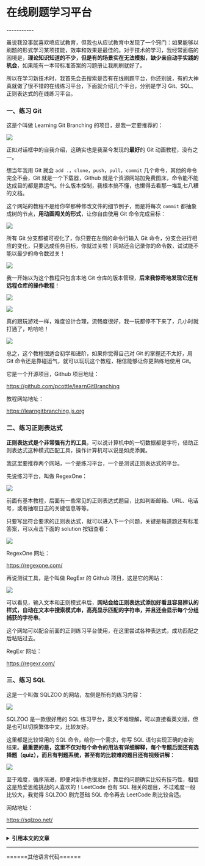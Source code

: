 # 在线刷题学习平台

<p align='center'>




**-----------**

虽说我没事就喜欢喷应试教育，但我也从应试教育中发现了一个窍门：如果能够以刷题的形式学习某项技能，效率和效果是最佳的。对于技术的学习，我经常面临的困境是，**理论知识知道的不少，但是有的场景实在无法模拟，缺少亲自动手实践的机会**，如果能有一本带标准答案的习题册让我刷刷就好了。

所以在学习新技术时，我首先会去搜索是否有在线刷题平台，你还别说，有的大神真就做了很不错的在线练习平台，下面就介绍几个平台，分别是学习 Git、SQL、正则表达式的在线练习平台。

### 一、练习 Git

这是个叫做 Learning Git Branching 的项目，是我一定要推荐的：

![](./../pictures/online/1.png)

正如对话框中的自我介绍，这确实也是我至今发现的**最好**的 Git 动画教程，没有之一。

想当年我用 Git 就会 `add .`，`clone`，`push`，`pull`，`commit` 几个命令，其他的命令完全不会，Git 就是一个下载器，Github 就是个资源网站加免费图床，命令能不能达成目的都是靠运气。什么版本控制，我根本搞不懂，也懒得去看那一堆乱七八糟的文档。

这个网站的教程不是给你举那种修改文件的细节例子，而是将每次 `commit` 都抽象成树的节点，**用动画闯关的形式**，让你自由使用 Git 命令完成目标：

![](./../pictures/online/2.png)

所有 Git 分支都被可视化了，你只要在左侧的命令行输入 Git 命令，分支会进行相应的变化，只要达成任务目标，你就过关啦！网站还会记录你的命令数，试试能不能以最少的命令数过关！

![](./../pictures/online/3.png)

我一开始以为这个教程只包含本地 Git 仓库的版本管理，**后来我惊奇地发现它还有远程仓库的操作教程**！

![](./../pictures/online/4.png)

![](./../pictures/online/5.png)

真的跟玩游戏一样，难度设计合理，流畅度很好，我一玩都停不下来了，几小时就打通了，哈哈哈！

![](./../pictures/online/6.png)

总之，这个教程很适合初学和进阶，如果你觉得自己对 Git 的掌握还不太好，用 Git 命令还是靠碰运气，就可以玩玩这个教程，相信能够让你更熟练地使用 Git。

它是一个开源项目，Github 项目地址：

https://github.com/pcottle/learnGitBranching

教程网站地址：

https://learngitbranching.js.org

### 二、练习正则表达式

**正则表达式是个非常强有力的工具**，可以说计算机中的一切数据都是字符，借助正则表达式这种模式匹配工具，操作计算机可以说是如虎添翼。

我这里要推荐两个网站，一个是练习平台，一个是测试正则表达式的平台。

先说练习平台，叫做 RegexOne：

![](./../pictures/online/9.png)

前面有基本教程，后面有一些常见的正则表达式题目，比如判断邮箱、URL、电话号，或者抽取日志的关键信息等等。

只要写出符合要求的正则表达式，就可以进入下一个问题，关键是每道题还有标准答案，可以点击下面的 solution 按钮查看：

![](./../pictures/online/10.png)

RegexOne 网址：

https://regexone.com/

再说测试工具，是个叫做 RegExr 的 Github 项目，这是它的网站：

![](./../pictures/online/11.png)

可以看见，输入文本和正则模式串后，**网站会给正则表达式添加好看且容易辨认的样式，自动在文本中搜索模式串，高亮显示匹配的字符串，并且还会显示每个分组捕获的字符串**。

这个网站可以配合前面的正则练习平台使用，在这里尝试各种表达式，成功匹配之后粘贴过去。

RegExr 网址：

https://regexr.com/

### 三、练习 SQL

这是一个叫做 SQLZOO 的网站，左侧是所有的练习内容：

![](./../pictures/online/7.png)

SQLZOO 是一款很好用的 SQL 练习平台，英文不难理解，可以直接看英文版，但是也可以切换繁体中文，比较友好。

这里都是比较常用的 SQL 命令，给你一个需求，你写 SQL 语句实现正确的查询结果。**最重要的是，这里不仅对每个命令的用法有详细解释，每个专题后面还有选择题（quiz），而且有判题系统，甚至有的比较难的题目还有视频讲解**：

![](./../pictures/online/8.png)

至于难度，循序渐进，即便对新手也很友好，靠后的问题确实比较有技巧性，相信这是热爱思维挑战的人喜欢的！LeetCode 也有 SQL 相关的题目，不过难度一般比较大，我觉得 SQLZOO 刷完基础 SQL 命令再去 LeetCode 刷比较合适。

网站地址：

https://sqlzoo.net/



<hr>
<details class="hint-container details">
<summary><strong>引用本文的文章</strong></summary>

 - [我用四个命令概括了 Git 的所有套路](https://labuladong.gitee.io/article/fname.html?fname=git常用命令)

</details><hr>







======其他语言代码======